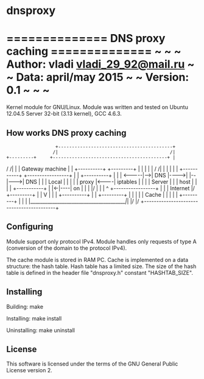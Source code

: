 # dnsproxy
============== DNS proxy caching ==============
~                                             ~
~   Author: vladi <vladi_29_92@mail.ru>       ~
~   Data: april/may 2015                      ~
~   Version: 0.1                              ~
~                                             ~
===============================================

Kernel module for GNU/Linux.
Module was written and tested on Ubuntu 12.04.5 Server 32-bit (3.13 kernel), GCC 4.6.3.

How works DNS proxy caching
---------------------------

                      +------------------------------------------+
                     /|                                         /|
    +---------+     +------------------------------------------+ |
   /         /|     | |           Gateway machine              | |    +----------+
  +---------+ |     | |                                        | |   /          /|
  |         | |     | | +-----------+     +-----------------+  | |  +----------+ |
  |         | <-----|-->|    DNS    |---->|                 |--|--->|   DNS    | |
  |  Local  | |     | | |   proxy   |<----|    iptables     |  | |  |  Server  | |
  |  host   | |     | | +-----------+     |                 |<-|----|    on    | |
  |         |/      | |      | ^          +-----------------+  | |  | Internet |/
  +---------+       | |      V |                               | |  +----------+
                    | |  +---------+                           | |
                    | |  |  Cache  |                           | |
                    | |  +---------+                           | |
                    | |________________________________________|_|
                    |/                                         |/
                    +------------------------------------------+

Configuring
-----------
Module support only protocol IPv4.
Module handles only requests of type A (conversion of the domain to the protocol IPv4).

The cache module is stored in RAM PC.
Cache is implemented on a data structure: the hash table.
Hash table has a limited size.
The size of the hash table is defined in the header file "dnsproxy.h" constant "HASHTAB_SIZE".


Installing
----------
Building:
    make

Installing:
    make install

Uninstalling:
    make uninstall


License
-------
This software is licensed under the terms of the GNU General Public License version 2.
